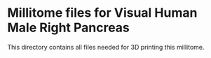 # Millitome files for Visual Human Male Right Pancreas

This directory contains all files needed for 3D printing this millitome. 